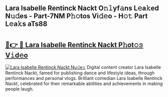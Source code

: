 ## Lara Isabelle Rentinck Nackt O𝚗𝚕yf𝚊ns L𝚎a𝚔ed N𝚞𝚍es - Part-7NM P𝚑𝚘tos Vi𝚍𝚎o - H𝚘𝚝 Part L𝚎a𝚔s aTs88

# <h2><a href="http://kf3z0xg.oniu.top/?m=Lara+Isabelle+Rentinck+Nackt">🔗👉 🔴 Lara Isabelle Rentinck Nackt P𝚑ot𝚘𝚜 V𝚒d𝚎o</a></h2>

[![Lara Isabelle Rentinck Nackt Nu𝚍e𝚜](https://i.imgur.com/0qMVB7G.gif)](http://kf3z0xg.oniu.top/?m=Lara+Isabelle+Rentinck+Nackt)
Digital content creator Lara Isabelle Rentinck Nackt, famed for publishing dance and lifestyle ideas, through performances and personal vlogs. Brilliant comedian Lara Isabelle Rentinck Nackt, celebrated for their remarkable abilities and achievements in making people laugh.  
